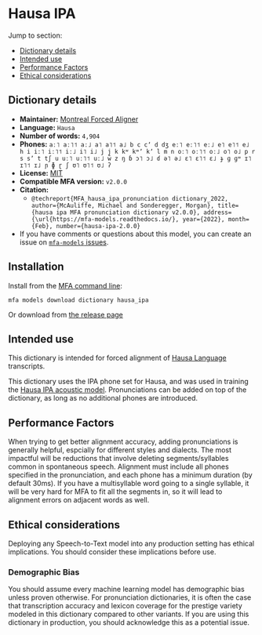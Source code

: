 
# Hausa IPA

Jump to section:

- [Dictionary details](#dictionary-details)
- [Intended use](#intended-use)
- [Performance Factors](#performance-factors)
- [Ethical considerations](#ethical-considerations)

## Dictionary details

- **Maintainer:** [Montreal Forced Aligner](https://montreal-forced-aligner.readthedocs.io/)
- **Language:** `Hausa`
- **Number of words:** `4,904`
- **Phones:** `aː˥ aː˥˦ aː˩ a˥ a˥˦ a˩ b c cʼ d dʒ eː˥ eː˥˦ eː˩ e˥ e˥˦ e˩ h i iː˥ iː˥˦ iː˩ i˥ i˩ j j̰ k kʷ kʷʼ kʼ l m n oː˥ oː˥˦ oː˩ o˥ o˩ p r s sʼ t tʃ u uː˥ uː˥˦ uː˩ w z ŋ ɓ ɔ˥ ɔ˩ ɗ ə˥ ə˩ ɛ˥ ɛ˥˦ ɛ˩ ɟ ɡ ɡʷ ɪ˥ ɪ˥˦ ɪ˩ ɲ ɸ ɽ ʃ ʊ˥ ʊ˥˦ ʊ˩ ʔ`
- **License:** [MIT](https://github.com/MontrealCorpusTools/mfa-models/tree/main/dictionary/hausa/ipa/v2.0.0/LICENSE)
- **Compatible MFA version:** `v2.0.0`
- **Citation:**
  - `@techreport{MFA_hausa_ipa_pronunciation dictionary_2022, author={McAuliffe, Michael and Sonderegger, Morgan}, title={hausa ipa MFA pronunciation dictionary v2.0.0}, address={\url{https://mfa-models.readthedocs.io/}, year={2022}, month={Feb}, number={hausa-ipa-2.0.0}`
- If you have comments or questions about this model, you can create an issue on [`mfa-models` issues](https://github.com/MontrealCorpusTools/mfa-models/issues).

## Installation

Install from the [MFA command line](https://montreal-forced-aligner.readthedocs.io/en/latest/user_guide/models/index.html):

```
mfa models download dictionary hausa_ipa
```

Or download from [the release page](https://github.com/MontrealCorpusTools/mfa-models/releases/tag/dictionary-hausa_ipa-v2.0.0)

## Intended use

This dictionary is intended for forced alignment of [Hausa Language](https://en.wikipedia.org/wiki/Hausa_language) transcripts.

This dictionary uses the IPA phone set for Hausa, and was used in training the
[Hausa IPA acoustic model](https://github.com/MontrealCorpusTools/mfa-models/blob/main/acoustic/Hausa/IPA/v2.0.0/).
Pronunciations can be added on top of the dictionary, as long as no additional phones are introduced.

## Performance Factors

When trying to get better alignment accuracy, adding pronunciations is generally helpful, espcially for different styles and dialects.  The most impactful will be reductions that
involve deleting segments/syllables common in spontaneous speech.  Alignment must include all phones specified in the pronunciation, and each phone has
a minimum duration (by default 30ms). If you have a multisyllable word going to a single syllable, it will be very hard for MFA to fit all the segments in,
so it will lead to alignment errors on adjacent words as well.

## Ethical considerations

Deploying any Speech-to-Text model into any production setting has ethical implications. You should consider these implications before use.

### Demographic Bias

You should assume every machine learning model has demographic bias unless proven otherwise.
For pronunciation dictionaries, it is often the case that transcription accuracy and lexicon coverage for the prestige variety modeled in this dictionary compared to other variants.
If you are using this dictionary in production, you should acknowledge this as a potential issue.
